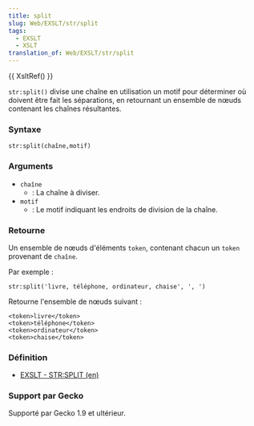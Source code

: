 ```yaml
---
title: split
slug: Web/EXSLT/str/split
tags:
  - EXSLT
  - XSLT
translation_of: Web/EXSLT/str/split
---
```

{{ XsltRef() }}

`str:split()` divise une chaîne en utilisation un motif pour déterminer où doivent être fait les séparations, en retournant un ensemble de nœuds contenant les chaînes résultantes.

### Syntaxe

    str:split(chaîne,motif)

### Arguments

- `chaîne`
  - : La chaîne à diviser.
- `motif`
  - : Le motif indiquant les endroits de division de la chaîne.

### Retourne

Un ensemble de nœuds d'éléments `token`, contenant chacun un `token` provenant de `chaîne`.

Par exemple&nbsp;:

    str:split('livre, téléphone, ordinateur, chaise', ', ')

Retourne l'ensemble de nœuds suivant&nbsp;:

    <token>livre</token>
    <token>téléphone</token>
    <token>ordinateur</token>
    <token>chaise</token>

### Définition

- [EXSLT - STR:SPLIT (en)](http://www.exslt.org/regexp/functions/split/index.html)

### Support par Gecko

Supporté par Gecko 1.9 et ultérieur.

